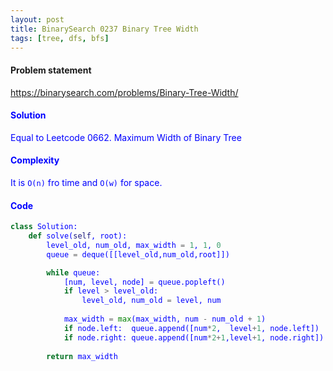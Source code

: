 ```yaml
---
layout: post
title: BinarySearch 0237 Binary Tree Width
tags: [tree, dfs, bfs]
---
```


#### Problem statement

<a href="https://binarysearch.com/problems/Binary-Tree-Width/"> <font color = blue>https://binarysearch.com/problems/Binary-Tree-Width/

#### Solution
Equal to Leetcode 0662. Maximum Width of Binary Tree

#### Complexity
It is `O(n)` fro time and `O(w)` for space.

#### Code
```python
class Solution:
    def solve(self, root):
        level_old, num_old, max_width = 1, 1, 0
        queue = deque([[level_old,num_old,root]])

        while queue:    
            [num, level, node] = queue.popleft()
            if level > level_old:
                level_old, num_old = level, num
                
            max_width = max(max_width, num - num_old + 1)
            if node.left:  queue.append([num*2,  level+1, node.left])
            if node.right: queue.append([num*2+1,level+1, node.right])
                
        return max_width
```
